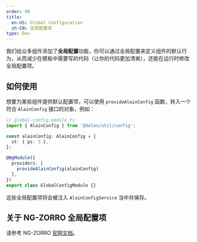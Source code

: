 ```yaml
---
order: 90
title:
  en-US: Global Configuration
  zh-CN: 全局配置项
type: Dev
---
```


我们给众多组件添加了**全局配置**功能，你可以通过全局配置来定义组件的默认行为，从而减少在模板中需要写的代码（让你的代码更加清爽），还能在运行时修改全局配置项。

## 如何使用

想要为某些组件提供默认配置项，可以使用 `provideAlainConfig` 函数，转入一个符合 `AlainConfig` 接口的对象，例如：

```typescript
// global-config.module.ts
import { AlainConfig } from '@delon/util/config';

const alainConfig: AlainConfig = {
  st: { ps: 3 },
};

@NgModule({
  providers: [
    provideAlainConfig(alainConfig)
  ],
})
export class GlobalConfigModule {}
```

这些全局配置项将会被注入 `AlainConfigService` 当中并保存。

## 关于 NG-ZORRO 全局配置项

请参考 NG-ZORRO [官网文档](https://ng.ant.design/docs/global-config/zh)。
